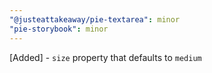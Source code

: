 ```yaml
---
"@justeattakeaway/pie-textarea": minor
"pie-storybook": minor
---
```


[Added] - `size` property that defaults to `medium`
